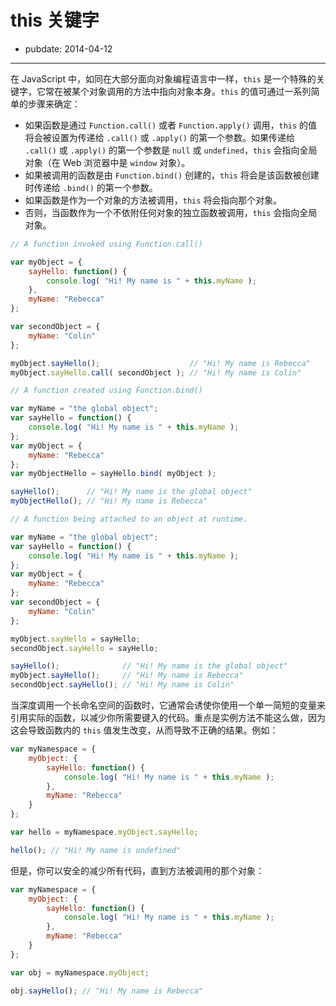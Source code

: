 # this 关键字

- pubdate: 2014-04-12

-------

在 JavaScript 中，如同在大部分面向对象编程语言中一样，`this` 是一个特殊的关键字，它常在被某个对象调用的方法中指向对象本身。`this` 的值可通过一系列简单的步骤来确定：

- 如果函数是通过 `Function.call()` 或者 `Function.apply()` 调用，`this` 的值将会被设置为传递给 `.call()` 或 `.apply()` 的第一个参数。如果传递给 `.call()` 或 `.apply()` 的第一个参数是 `null` 或 `undefined`，`this` 会指向全局对象（在 Web 浏览器中是 `window` 对象）。
- 如果被调用的函数是由 `Function.bind()` 创建的，`this` 将会是该函数被创建时传递给 `.bind()` 的第一个参数。
- 如果函数是作为一个对象的方法被调用，`this` 将会指向那个对象。
- 否则，当函数作为一个不依附任何对象的独立函数被调用，`this` 会指向全局对象。

```javascript
// A function invoked using Function.call()

var myObject = {
	sayHello: function() {
		console.log( "Hi! My name is " + this.myName );
	},
	myName: "Rebecca"
};

var secondObject = {
	myName: "Colin"
};

myObject.sayHello();                    // "Hi! My name is Rebecca"
myObject.sayHello.call( secondObject ); // "Hi! My name is Colin"
```

```javascript
// A function created using Function.bind()

var myName = "the global object";
var sayHello = function() {
	console.log( "Hi! My name is " + this.myName );
};
var myObject = {
	myName: "Rebecca"
};
var myObjectHello = sayHello.bind( myObject );

sayHello();      // "Hi! My name is the global object"
myObjectHello(); // "Hi! My name is Rebecca"
```

```javascript
// A function being attached to an object at runtime.

var myName = "the global object";
var sayHello = function() {
	console.log( "Hi! My name is " + this.myName );
};
var myObject = {
	myName: "Rebecca"
};
var secondObject = {
	myName: "Colin"
};

myObject.sayHello = sayHello;
secondObject.sayHello = sayHello;

sayHello();              // "Hi! My name is the global object"
myObject.sayHello();     // "Hi! My name is Rebecca"
secondObject.sayHello(); // "Hi! My name is Colin"
```

当深度调用一个长命名空间的函数时，它通常会诱使你使用一个单一简短的变量来引用实际的函数，以减少你所需要键入的代码。重点是实例方法不能这么做，因为这会导致函数内的 `this` 值发生改变，从而导致不正确的结果。例如：

```javascript
var myNamespace = {
	myObject: {
		sayHello: function() {
			console.log( "Hi! My name is " + this.myName );
		},
		myName: "Rebecca"
	}
};

var hello = myNamespace.myObject.sayHello;

hello(); // "Hi! My name is undefined"
```

但是，你可以安全的减少所有代码，直到方法被调用的那个对象：

```javascript
var myNamespace = {
	myObject: {
		sayHello: function() {
			console.log( "Hi! My name is " + this.myName );
		},
		myName: "Rebecca"
	}
};

var obj = myNamespace.myObject;

obj.sayHello(); // "Hi! My name is Rebecca"
```
